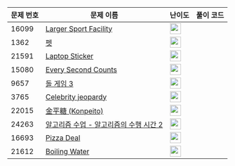 | 문제 번호 | 문제 이름 | 난이도 | 풀이 코드 |
| --- | --- | --- | --- |
| 16099 | [Larger Sport Facility](https://www.acmicpc.net/problem/16099) | <img height="25px" width="25px=" src="https://static.solved.ac/tier_small/1.svg"/> |  |
| 1362 | [펫](https://www.acmicpc.net/problem/1362) | <img height="25px" width="25px=" src="https://static.solved.ac/tier_small/4.svg"/> |  |
| 21591 | [Laptop Sticker](https://www.acmicpc.net/problem/21591) | <img height="25px" width="25px=" src="https://static.solved.ac/tier_small/2.svg"/> |  |
| 15080 | [Every Second Counts](https://www.acmicpc.net/problem/15080) | <img height="25px" width="25px=" src="https://static.solved.ac/tier_small/2.svg"/> |  |
| 9657 | [돌 게임 3](https://www.acmicpc.net/problem/9657) | <img height="25px" width="25px=" src="https://static.solved.ac/tier_small/8.svg"/> |  |
| 3765 | [Celebrity jeopardy](https://www.acmicpc.net/problem/3765) | <img height="25px" width="25px=" src="https://static.solved.ac/tier_small/2.svg"/> |  |
| 22015 | [金平糖 (Konpeito)](https://www.acmicpc.net/problem/22015) | <img height="25px" width="25px=" src="https://static.solved.ac/tier_small/2.svg"/> |  |
| 24263 | [알고리즘 수업 - 알고리즘의 수행 시간 2](https://www.acmicpc.net/problem/24263) | <img height="25px" width="25px=" src="https://static.solved.ac/tier_small/2.svg"/> |  |
| 16693 | [Pizza Deal](https://www.acmicpc.net/problem/16693) | <img height="25px" width="25px=" src="https://static.solved.ac/tier_small/2.svg"/> |  |
| 21612 | [Boiling Water](https://www.acmicpc.net/problem/21612) | <img height="25px" width="25px=" src="https://static.solved.ac/tier_small/2.svg"/> |  |
